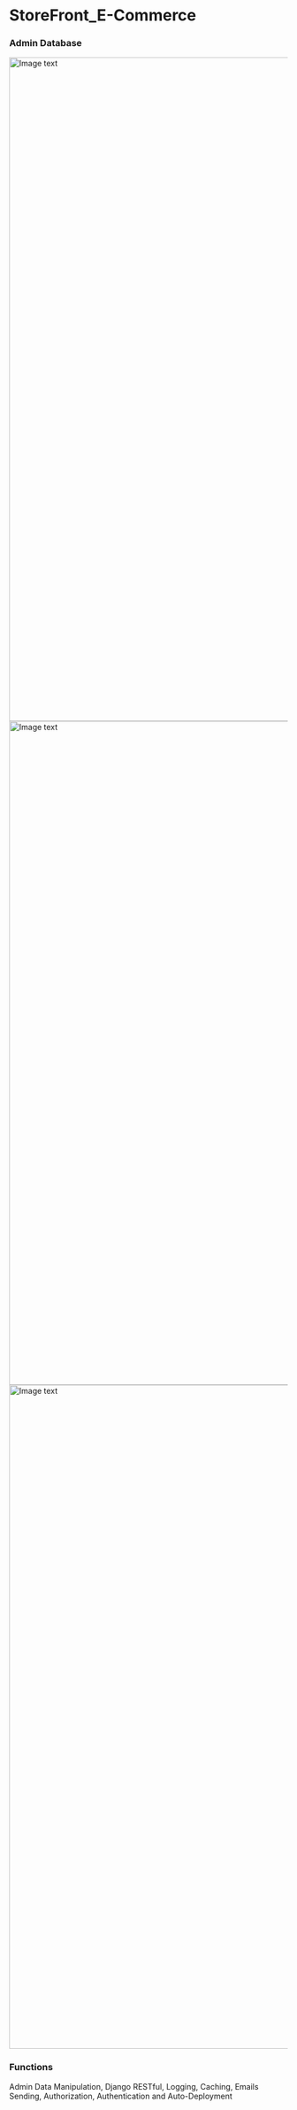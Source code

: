 # StoreFront_E-Commerce


### Admin Database
<img src="https://github.com/RicardoChaseCo/StoreFront_E-Commerce/blob/main/images/Screenshot%202023-03-04%20at%2014.29.44.png" alt="Image text" width="1200">
<img src="https://github.com/RicardoChaseCo/StoreFront_E-Commerce/blob/main/images/Screenshot%202023-03-04%20at%2014.29.57.png" alt="Image text" width="1200">
<img src="https://github.com/RicardoChaseCo/StoreFront_E-Commerce/blob/main/images/Screenshot%202023-03-04%20at%2014.30.18.png" alt="Image text" width="1200">


### Functions
Admin Data Manipulation, Django RESTful, Logging, Caching, Emails Sending, Authorization, Authentication and Auto-Deployment
